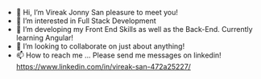 - 👋 Hi, I’m Vireak Jonny San pleasure to meet you!
- 👀 I’m interested in Full Stack Development
- 🌱 I’m developing my Front End Skills as well as the Back-End. Currently learning Angular!
- 💞️ I’m looking to collaborate on just about anything!
- 📫 How to reach me ...
 Please send me messages on linkedin!
 https://www.linkedin.com/in/vireak-san-472a25227/

<!---
Kaeriv93/Kaeriv93 is a ✨ special ✨ repository because its `README.md` (this file) appears on your GitHub profile.
You can click the Preview link to take a look at your changes.
--->
